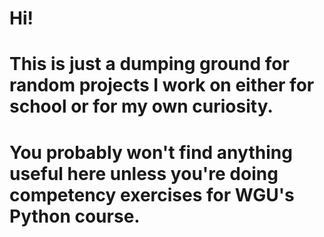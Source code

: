 # Hi!
# This is just a dumping ground for random projects I work on either for school or for my own curiosity.
# You probably won't find anything useful here unless you're doing competency exercises for WGU's Python course.
